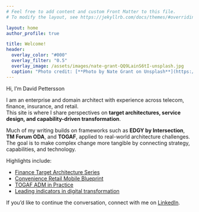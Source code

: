 ```yaml
---
# Feel free to add content and custom Front Matter to this file.
# To modify the layout, see https://jekyllrb.com/docs/themes/#overriding-theme-defaults

layout: home
author_profile: true

title: Welcome!
header:
  overlay_color: "#000"
  overlay_filter: "0.5"
  overlay_image: /assets/images/nate-grant-QQ9LainS6tI-unsplash.jpg
  caption: "Photo credit: [**Photo by Nate Grant on Unsplash**](https://unsplash.com)"
---
```


Hi, I’m David Pettersson

I am an enterprise and domain architect with experience across telecom, finance, insurance, and retail.  
This site is where I share perspectives on **target architectures, service design, and capability-driven transformation**.  

Much of my writing builds on frameworks such as **EDGY by Intersection**, **TM Forum ODA**, and **TOGAF**, applied to real-world architecture challenges.  
The goal is to make complex change more tangible by connecting strategy, capabilities, and technology.  

Highlights include:  
- [Finance Target Architecture Series](/finance-target-architecture-design/)
- [Convenience Retail Mobile Blueprint](/enterprise%20architecture/service%20design/retail-convenience-cx/)  
- [TOGAF ADM in Practice](/adm/)
- [Leading indicators in digital transformation](/transformation/leadership/transformation-leading-indicators/)

If you’d like to continue the conversation, connect with me on [LinkedIn](https://www.linkedin.com/in/davepettersson/).
